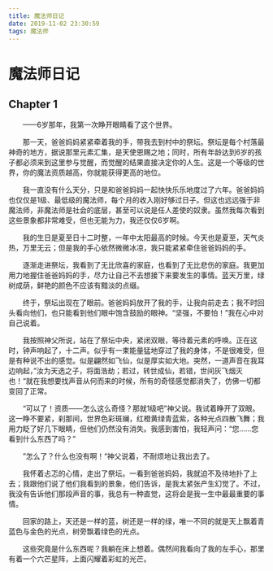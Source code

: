 ```yaml
---
title: 魔法师日记
date: 2019-11-02 23:30:59
tags: 魔法师
---
```


# 魔法师日记

<!--more-->

## Chapter 1

&emsp;&emsp;——6岁那年，我第一次睁开眼睛看了这个世界。

&emsp;&emsp;那一天，爸爸妈妈紧紧牵着我的手，带我去到村中的祭坛。祭坛是每个村落最神奇的地方，据说那里元素汇集，是天使恩赐之地；同时，所有年龄达到6岁的孩子都必须来到这里参与觉醒，而觉醒的结果直接决定你的人生。这是一个等级的世界，你的魔法资质越高，你就能获得更高的地位。

&emsp;&emsp;我一直没有什么天分，只是和爸爸妈妈一起快快乐乐地度过了六年。爸爸妈妈也仅仅是1级、最低级的魔法师，每个月的收入刚好够过日子。但这也远远强于非魔法师，非魔法师是社会的底层，甚至可以说是任人差使的奴隶。虽然我每次看到这些景象都非常难受，但也无能为力，我还仅仅6岁啊。

&emsp;&emsp;我的生日是夏至日十二时整，一年中太阳最高的时候。今天也是夏至，天气炎热，万里无云；但是我的手心依然微微冰凉，我只能紧紧牵住爸爸妈妈的手。

&emsp;&emsp;逐渐走进祭坛，我看到了无比欣喜的家庭，也看到了无比悲伤的家庭。我更加用力地握住爸爸妈妈的手，尽力让自己不去想接下来要发生的事情。蓝天万里，绿树成荫，鲜艳的颜色不应该有黯淡的点缀。

&emsp;&emsp;终于，祭坛出现在了眼前。爸爸妈妈放开了我的手，让我向前走去；我不时回头看向他们，也只能看到他们眼中饱含鼓励的眼神。“坚强，不要怕！”我在心中对自己说着。

&emsp;&emsp;我按照神父所说，站在了祭坛中央，紧闭双眼，等待着元素的呼唤。正在这时，钟声响起了，十二声。似乎有一束能量猛地穿过了我的身体，不是很难受，但是有种说不出的感觉。似是翩然如飞仙，似是厚实如大地。突然，一道声音在我耳边响起，”汝为天选之子，将面浩劫；若过，转世成仙，若错，世间灰飞烟灭也！“就在我想要找声音从何而来的时候，所有的奇怪感觉都消失了，仿佛一切都变回了正常。

&emsp;&emsp;“可以了！资质——怎么这么奇怪？那就1级吧”神父说。我试着睁开了双眼。这一睁不要紧，刹那间，世界色彩斑斓，红橙黄绿青蓝紫，各种光点四散飞舞；我用力眨了好几下眼睛，但他们仍然没有消失。我感到害怕，我轻声问：“您……您看到什么东西了吗？”

&emsp;&emsp;”怎么了？什么也没有啊！“神父说着，不耐烦地让我出去了。

&emsp;&emsp;我怀着忐忑的心情，走出了祭坛。一看到爸爸妈妈，我就迫不及待地扑了上去；我跟他们说了他们我看到的景象，他们告诉，是我太紧张产生幻觉了。不过，我没有告诉他们那段声音的事，我总有一种直觉，这将会是我一生中最最重要的事情。

&emsp;&emsp;回家的路上，天还是一样的蓝，树还是一样的绿，唯一不同的就是天上飘着青蓝色与金色的光点，树旁飘着绿色的光点。

&emsp;&emsp;这些究竟是什么东西呢？我躺在床上想着。偶然间我看向了我的左手心，那里有着一个六芒星阵，上面闪耀着彩虹的光芒。
